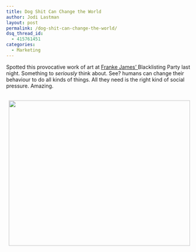 ```yaml
---
title: Dog Shit Can Change the World
author: Jodi Lastman
layout: post
permalink: /dog-shit-can-change-the-world/
dsq_thread_id:
  - 415761451
categories:
  - Marketing
---
```

Spotted this provocative work of art at [Franke James&#8217; ][1]Blacklisting Party last night. Something to *seriously* think about. See? humans can change their behaviour to do all kinds of things. All they need is the right kind of social pressure. Amazing.

<p style="text-align: center;">
  <a href="http://hypenotic.com/meaning-fulmarketing/6747/dog-shit-can-change-the-world/attachment/screen-shot-2011-09-15-at-4-07-21-pm" rel="attachment wp-att-6748"><br /> <img class="aligncenter size-full wp-image-6748" title="Screen shot 2011-09-15 at 4.07.21 PM" src="http://hypenotic.com/wordpress/wp-content/uploads/2011/09/Screen-shot-2011-09-15-at-4.07.21-PM.png" alt="" width="491" height="393" /></a>
</p>

 [1]: http://www.newsociety.com/Books/B/Bothered-by-My-Green-Conscience